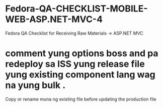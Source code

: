 # Fedora-QA-CHECKLIST-MOBILE-WEB-ASP.NET-MVC-4
Fedora QA Checklist for Receiving Raw Materials -> ASP.NET MVC



# comment yung options boss and pa redeploy sa ISS yung release file yung existing component lang wag na yung bulk .
Copy or rename muna ng existing file before updating the production file
